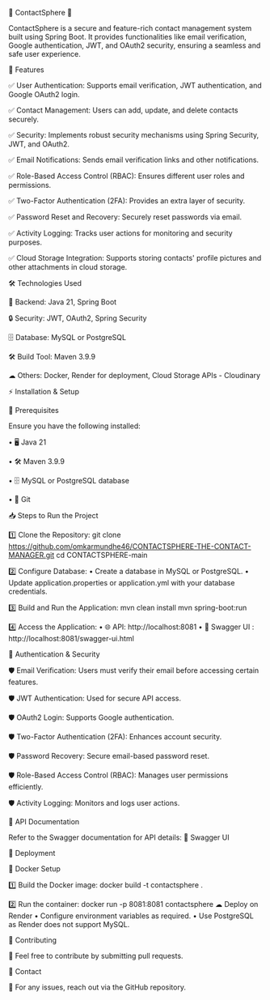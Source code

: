 🌟 ContactSphere 🌟

ContactSphere is a secure and feature-rich contact management system built using Spring Boot. It provides functionalities like email verification, Google authentication, JWT, and OAuth2 security, ensuring a seamless and safe user experience.


🎯 Features

✅ User Authentication: Supports email verification, JWT authentication, and Google OAuth2 login.

✅ Contact Management: Users can add, update, and delete contacts securely.

✅ Security: Implements robust security mechanisms using Spring Security, JWT, and OAuth2.

✅ Email Notifications: Sends email verification links and other notifications.

✅ Role-Based Access Control (RBAC): Ensures different user roles and permissions.

✅ Two-Factor Authentication (2FA): Provides an extra layer of security.

✅ Password Reset and Recovery: Securely reset passwords via email.

✅ Activity Logging: Tracks user actions for monitoring and security purposes.

✅ Cloud Storage Integration: Supports storing contacts' profile pictures and other attachments in cloud storage.



🛠 Technologies Used

🚀 Backend: Java 21, Spring Boot

🔒 Security: JWT, OAuth2, Spring Security

🗄 Database: MySQL or PostgreSQL

🛠 Build Tool: Maven 3.9.9

☁ Others: Docker, Render for deployment, Cloud Storage APIs - Cloudinary


⚡ Installation & Setup



📌 Prerequisites

Ensure you have the following installed:
	
 • 🖥 Java 21
	
 • 🛠 Maven 3.9.9
	
 • 🗄 MySQL or PostgreSQL database
	
 • 🔗 Git

 
📥 Steps to Run the Project

1️⃣ Clone the Repository:
git clone https://github.com/omkarmundhe46/CONTACTSPHERE-THE-CONTACT-MANAGER.git
cd CONTACTSPHERE-main

2️⃣ Configure Database:
	• Create a database in MySQL or PostgreSQL.
	• Update application.properties or application.yml with your database credentials. 
 
 3️⃣ Build and Run the Application:
mvn clean install
mvn spring-boot:run

4️⃣ Access the Application:
	• 🌐 API: http://localhost:8081
	• 📜 Swagger UI : http://localhost:8081/swagger-ui.html



🔐 Authentication & Security

🛡 Email Verification: Users must verify their email before accessing certain features.

🛡 JWT Authentication: Used for secure API access.

🛡 OAuth2 Login: Supports Google authentication.

🛡 Two-Factor Authentication (2FA): Enhances account security.

🛡 Password Recovery: Secure email-based password reset.

🛡 Role-Based Access Control (RBAC): Manages user permissions efficiently.

🛡 Activity Logging: Monitors and logs user actions.



📑 API Documentation

Refer to the Swagger documentation for API details:
🔗 Swagger UI



🚀 Deployment

🐳 Docker Setup 

1️⃣ Build the Docker image:
docker build -t contactsphere .

2️⃣ Run the container:
docker run -p 8081:8081 contactsphere
☁ Deploy on Render
	• Configure environment variables as required.
	• Use PostgreSQL as Render does not support MySQL.



🤝 Contributing

🚀 Feel free to contribute by submitting pull requests.



📩 Contact

📧 For any issues, reach out via the GitHub repository.


